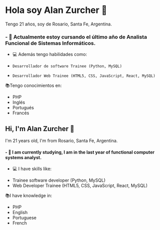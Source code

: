 # Hola soy Alan Zurcher 👋
Tengo 21 años, soy de Rosario, Santa Fe, Argentina. 
### - 🌱 Actualmente estoy cursando el último año de Analista Funcional de Sistemas Informáticos.
- 💻 Además tengo habilidades como: <br>
*     Desarrollador de software Trainee (Python, MySQL) 
*     Desarrollador Web Trainee (HTML5, CSS, JavaScript, React, MySQL)
   
📚Tengo conocimientos en: <br>
*  PHP
*  Inglés
*  Portugués
*  Francés

## Hi, I'm Alan Zurcher 👋
I'm 21 years old, I'm from Rosario, Santa Fe, Argentina.
#### - 🌱 I am currently studying, I am in the last year of functional computer systems analyst.
- 💻 I have skills like: <br>
* Trainee software developer (Python, MySQL)
* Web Developer Trainee (HTML5, CSS, JavaScript, React, MySQL)
   
📚I have knowledge in: <br>
* PHP
*  English
*  Portuguese
*  French

